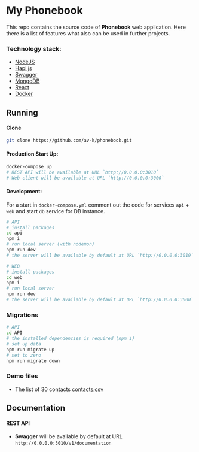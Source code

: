 # My Phonebook

This repo contains the source code of **Phonebook** web application. Here there is a list of features what also can be used in further projects. 

### Technology stack:
* [NodeJS](https://nodejs.org/)
* [Hapi.js](https://hapijs.com/)
* [Swagger](https://swagger.io/)
* [MongoDB](https://www.mongodb.com/)
* [React](https://reactjs.org/) 
* [Docker](https://www.docker.com/)

## Running

#### Clone
```bash
git clone https://github.com/av-k/phonebook.git
```

#### Production Start Up:
```bash
docker-compose up
# REST API will be available at URL `http://0.0.0.0:3010`
# Web client will be available at URL `http://0.0.0.0:3000`
```

#### Development:
For a start in `docker-compose.yml` comment out the code for services `api` + `web` and start `db` service for DB instance.

```bash
# API
# install packages
cd api
npm i
# run local server (with nodemon)
npm run dev
# the server will be available by default at URL `http://0.0.0.0:3010`

# WEB
# install packages
cd web
npm i
# run local server
npm run dev
# the server will be available by default at URL `http://0.0.0.0:3000`
```

### Migrations
```bash
# API
cd API
# the installed dependencies is required (npm i) 
# set up data
npm run migrate up
# set to zero
npm run migrate down
```

### Demo files
* The list of 30 contacts [contacts.csv](https://github.com/av-k/phonebook/blob/master/demo/contacts.csv)

## Documentation

#### REST API
* **Swagger** will be available by default at URL `http://0.0.0.0:3010/v1/documentation` 
